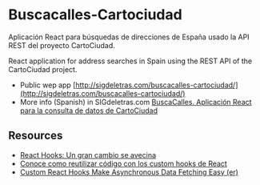 # Buscacalles-Cartociudad

Aplicación React para búsquedas de direcciones de España usado la API REST del proyecto CartoCiudad.

React application for address searches in Spain using the REST API of the CartoCiudad project.

- Public wep app [http://sigdeletras.com/buscacalles-cartociudad/](http://sigdeletras.com/buscacalles-cartociudad/)
- More info (Spanish) in SIGdeletras.com [BuscaCalles. Aplicación React para la consulta de datos de CartoCiudad](http://sigdeletras.com/2020/buscacalles-aplicacion-react-para-la-consulta-de-datos-de-cartociudad/)

## Resources
- [React Hooks: Un gran cambio se avecina](https://pablomagaz.com/blog/react-hooks-gran-cambio-se-avecina)
- [Conoce como reutilizar código con los custom hooks de React](https://ed.team/blog/conoce-como-reutilizar-codigo-con-los-custom-hooks-de-react)
- [Custom React Hooks Make Asynchronous Data Fetching Easy (er)](https://nimblewebdeveloper.com/blog/custom-react-hooks-data-fetching)


